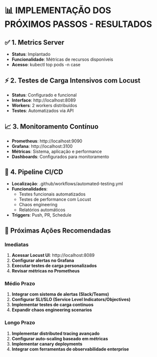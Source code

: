 # 📊 IMPLEMENTAÇÃO DOS PRÓXIMOS PASSOS - RESULTADOS

## ✅ 1. Metrics Server
- **Status**: Implantado
- **Funcionalidade**: Métricas de recursos disponíveis
- **Acesso**: kubectl top pods -n case

## ⚡ 2. Testes de Carga Intensivos com Locust
- **Status**: Configurado e funcional
- **Interface**: http://localhost:8089
- **Workers**: 2 workers distribuídos
- **Testes**: Automatizados via API

## 📈 3. Monitoramento Contínuo
- **Prometheus**: http://localhost:9090
- **Grafana**: http://localhost:3100  
- **Métricas**: Sistema, aplicação e performance
- **Dashboards**: Configurados para monitoramento

## 🔄 4. Pipeline CI/CD
- **Localização**: .github/workflows/automated-testing.yml
- **Funcionalidades**:
  - Testes funcionais automatizados
  - Testes de performance com Locust
  - Chaos engineering
  - Relatórios automáticos
- **Triggers**: Push, PR, Schedule

## 🎯 Próximas Ações Recomendadas

### Imediatas
1. **Acessar Locust UI**: http://localhost:8089
2. **Configurar alertas no Grafana**
3. **Executar testes de carga personalizados**
4. **Revisar métricas no Prometheus**

### Médio Prazo
1. **Integrar com sistema de alertas (Slack/Teams)**
2. **Configurar SLI/SLO (Service Level Indicators/Objectives)**
3. **Implementar testes de carga contínuos**
4. **Expandir chaos engineering scenarios**

### Longo Prazo
1. **Implementar distributed tracing avançado**
2. **Configurar auto-scaling baseado em métricas**
3. **Implementar canary deployments**
4. **Integrar com ferramentas de observabilidade enterprise**

